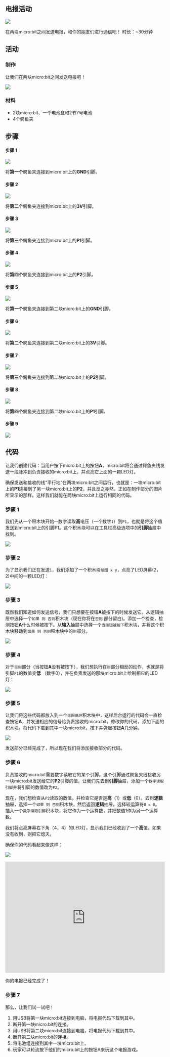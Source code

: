 ## 电报活动

![](https://i.imgur.com/5YwP3z5.png)

在两块micro:bit之间发送电报，和你的朋友们进行通信吧！
时长：~30分钟

## 活动

### 制作

让我们在两块micro:bit之间发送电报吧！

![](https://i.imgur.com/dn4MGLJ.png)

### 材料

- 2块micro:bit、一个电池盒和2节7号电池
- 4个鳄鱼夹

## 步骤

#### 步骤 1

![](https://i.imgur.com/Zlegdj4.png)

将**第一个**鳄鱼夹连接到micro:bit上的**GND**引脚。

#### 步骤 2

![](https://i.imgur.com/skaTcpC.png)

将**第二个**鳄鱼夹连接到micro:bit上的**3V**引脚。

#### 步骤 3

![](https://i.imgur.com/PoNBZdS.png)

将**第三个**鳄鱼夹连接到micro:bit上的**P1**引脚。

#### 步骤 4

![](https://i.imgur.com/q6BQFR4.png)

将**第四个**鳄鱼夹连接到micro:bit上的**P2**引脚。

#### 步骤 5

![](https://i.imgur.com/vwNZeQo.png)

将**第一个**鳄鱼夹连接到第二块micro:bit上的**GND**引脚。

#### 步骤 6

![](https://i.imgur.com/qNnbyLH.png)

将**第二个**鳄鱼夹连接到第二块micro:bit上的**3V**引脚。

#### 步骤 7

![](https://i.imgur.com/5MSU6ef.png)

将**第三个**鳄鱼夹连接到第二块micro:bit上的**P2**引脚。

#### 步骤 8

![](https://i.imgur.com/AqTusdQ.png)

将**第四个**鳄鱼夹连接到第二块micro:bit上的**P1**引脚。

#### 步骤 9

![](https://i.imgur.com/M8M7SU3.png)

## 代码

让我们创建代码：当用户按下micro:bit上的按钮**A**，micro:bit将会通过鳄鱼夹线发送一段脉冲到负责接收的micro:bit上，并点亮它上面的一颗LED灯。

确保发送和接收的线“平行地”在两块micro:bit之间运行，也就是：一块micro:bit上的**P1**连接到了另一块micro:bit上的**P2**，并且反之亦然。正如在制作部分的图片所显示的那样。这样我们就能在两块micro:bit上运行相同的代码。 

### 步骤 1

我们先从一个积木块开始--数字读取**高**电压（一个数字`1`）到`P1`，也就是将这个值发送到micro:bit上的引脚P1。这个积木块可以在工具栏高级选项中的**引脚**抽屉中找到。

![](https://i.imgur.com/ZBxSOfk.png)

### 步骤 2

为了显示我们正在发送`1`，我们添加了一个积木块`绘图 x y`，点亮了LED屏幕(2，2)中间的一颗LED灯：

![](https://i.imgur.com/4cdiLGq.png)

### 步骤 3

既然我们知道如何发送信号，我们只想要在按钮**A**被按下的时候发送它。从逻辑抽屉中选择一个`如果 则 否则`积木块（现在你将在`否则` 部分留白)。添加一个检查，检测按钮**A**什么时候被按下。从**输入**抽屉中选择一个`当按钮被按下`积木块，并将这个积木块移动到`如果 则 否则`积木块中的`则`部分。

![](https://i.imgur.com/h0OdEUw.png)

### 步骤 4

对于`否则`部分（当按钮**A**没有被按下），我们想执行在`则`部分相反的动作，也就是将引脚`P1`的数值变**低** （数字0），并在负责发送的那块micro:bit上绘制相应的LED灯： 

![](https://i.imgur.com/DvVcvAm.png)

### 步骤 5

让我们将这些代码都放入到一个`无限循环`积木块中，这样后台运行的代码会一直检查按钮**A**，并发送相应的信号给负责接收的micro:bit。修改你的代码，添加下面的积木块。将代码下载到其中一块micro:bit，按下并弹起按钮**A**几分钟。

![](https://i.imgur.com/p1PyuMo.png)

发送部分已经完成了，所以现在我们将添加接收部分的代码。

### 步骤 6

负责接收的micro:bit需要数字读取它的某个引脚。这个引脚通过鳄鱼夹线接收另一块micro:bit发送给它的**P2**引脚的值。让我们先去到**引脚**抽屉，添加一个`数字读取引脚`并将引脚的数值改为`P2`。

现在，我们想检查从`P2`读取的数值，并检查它是否是**高**（1）或**低**（0）。去到**逻辑**抽屉，选择一个`如果 则 否则`积木块，然后返回**逻辑**抽屉，选择较运算符`0 = 0`。 插入一个`数字读取引脚`积木块，将它作为一个运算数，并把数值1作为另一个运算数。

我们将点亮屏幕右下角（4，4）的LED灯，显示我们已经收到了一个**高**值。如果没有收到，则把它熄灭。

确保你的代码看起来像这样：

![](https://i.imgur.com/FQ66MJ6.png)

<div style="position:relative;height:0;padding-bottom:70%;overflow:hidden;"><iframe style="position:absolute;top:0;left:0;width:100%;height:100%;" src="https://makecode.microbit.org/#pub:_3g4Rsf6zvgPE" frameborder="0" sandbox="allow-popups allow-forms allow-scripts allow-same-origin"></iframe></div>

你的电报已经完成了！

### 步骤 7

那么，让我们试一试吧！

1. 用USB将第一块micro:bit连接到电脑，将电报代码下载到其中。
2. 断开第一块micro:bit的连接。
3. 用USB将第二块micro:bit连接到电脑，将电报代码下载到其中。
4. 断开第二块micro:bit的连接。
5. 将电池组连接到其中一块micro:bit上。
6. 玩家可以轮流按下他们的micro:bit上的按钮A来玩这个电报游戏。







